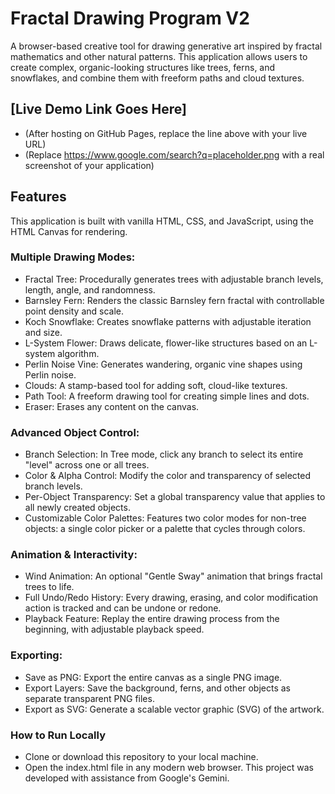 # Fractal Drawing Program V2
A browser-based creative tool for drawing generative art inspired by fractal mathematics and other natural patterns. This application allows users to create complex, organic-looking structures like trees, ferns, and snowflakes, and combine them with freeform paths and cloud textures.
## [Live Demo Link Goes Here]
- (After hosting on GitHub Pages, replace the line above with your live URL)
- (Replace https://www.google.com/search?q=placeholder.png with a real screenshot of your application)
## Features
 This application is built with vanilla HTML, CSS, and JavaScript, using the HTML Canvas for rendering.
### Multiple Drawing Modes:
- Fractal Tree: Procedurally generates trees with adjustable branch levels, length, angle, and randomness.
- Barnsley Fern: Renders the classic Barnsley fern fractal with controllable point density and scale.
- Koch Snowflake: Creates snowflake patterns with adjustable iteration and size.
- L-System Flower: Draws delicate, flower-like structures based on an L-system algorithm.
- Perlin Noise Vine: Generates wandering, organic vine shapes using Perlin noise.
- Clouds: A stamp-based tool for adding soft, cloud-like textures.
- Path Tool: A freeform drawing tool for creating simple lines and dots.
- Eraser: Erases any content on the canvas.
### Advanced Object Control:
- Branch Selection: In Tree mode, click any branch to select its entire "level" across one or all trees.
- Color & Alpha Control: Modify the color and transparency of selected branch levels.
- Per-Object Transparency: Set a global transparency value that applies to all newly created objects.
- Customizable Color Palettes: Features two color modes for non-tree objects: a single color picker or a palette that cycles through colors.
### Animation & Interactivity:
- Wind Animation: An optional "Gentle Sway" animation that brings fractal trees to life.
- Full Undo/Redo History: Every drawing, erasing, and color modification action is tracked and can be undone or redone.
- Playback Feature: Replay the entire drawing process from the beginning, with adjustable playback speed.
### Exporting:
- Save as PNG: Export the entire canvas as a single PNG image.
- Export Layers: Save the background, ferns, and other objects as separate transparent PNG files.
- Export as SVG: Generate a scalable vector graphic (SVG) of the artwork.
### How to Run Locally
- Clone or download this repository to your local machine.
- Open the index.html file in any modern web browser.
This project was developed with assistance from Google's Gemini.
